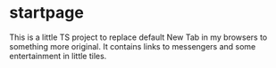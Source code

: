 # startpage
This is a little TS project to replace default New Tab in my browsers to something more original. It contains links to messengers and some entertainment in little tiles.
